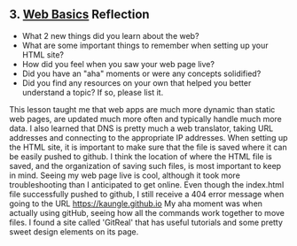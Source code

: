 ## 3. [Web Basics](3_web_basics/readme.md) Reflection

* What 2 new things did you learn about the web?
* What are some important things to remember when setting up your HTML site?
* How did you feel when you saw your web page live?
* Did you have an "aha" moments or were any concepts solidified?
* Did you find any resources on your own that helped you better understand a topic? If so, please list it.

This lesson taught me that web apps are much more dynamic than static web pages, are updated much more often and typically handle much more data. I also learned that DNS is pretty much a web translator, taking URL addresses and connecting to the appropriate IP addresses. 
When setting up the HTML site, it is important to make sure that the file is saved where it can be easily pushed to github. I think the location of where the HTML file is saved, and the organization of saving such files, is most important to keep in mind. 
Seeing my web page live is cool, although it took more troubleshooting than I anticipated to get online. Even though the index.html file successfully pushed to github, I still receive a 404 error message when going to the URL https://kaungle.github.io
My aha moment was when actually using gitHub, seeing how all the commands work together to move files. 
I found a site called 'GitReal' that has useful tutorials and some pretty sweet design elements on its page. 